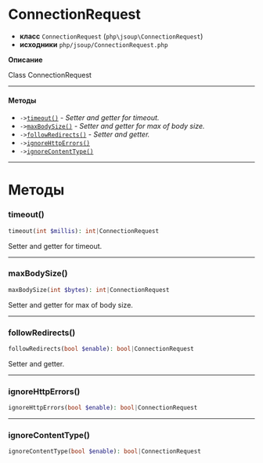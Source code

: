 # ConnectionRequest

- **класс** `ConnectionRequest` (`php\jsoup\ConnectionRequest`)
- **исходники** `php/jsoup/ConnectionRequest.php`

**Описание**

Class ConnectionRequest

---

#### Методы

- `->`[`timeout()`](#method-timeout) - _Setter and getter for timeout._
- `->`[`maxBodySize()`](#method-maxbodysize) - _Setter and getter for max of body size._
- `->`[`followRedirects()`](#method-followredirects) - _Setter and getter._
- `->`[`ignoreHttpErrors()`](#method-ignorehttperrors)
- `->`[`ignoreContentType()`](#method-ignorecontenttype)

---
# Методы

<a name="method-timeout"></a>

### timeout()
```php
timeout(int $millis): int|ConnectionRequest
```
Setter and getter for timeout.

---

<a name="method-maxbodysize"></a>

### maxBodySize()
```php
maxBodySize(int $bytes): int|ConnectionRequest
```
Setter and getter for max of body size.

---

<a name="method-followredirects"></a>

### followRedirects()
```php
followRedirects(bool $enable): bool|ConnectionRequest
```
Setter and getter.

---

<a name="method-ignorehttperrors"></a>

### ignoreHttpErrors()
```php
ignoreHttpErrors(bool $enable): bool|ConnectionRequest
```

---

<a name="method-ignorecontenttype"></a>

### ignoreContentType()
```php
ignoreContentType(bool $enable): bool|ConnectionRequest
```